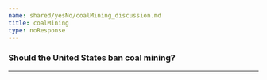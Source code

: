 ```yaml
---
name: shared/yesNo/coalMining_discussion.md
title: coalMining
type: noResponse
---
```


### Should the United States ban coal mining?

---

